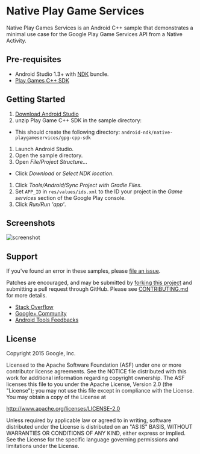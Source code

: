 Native Play Game Services
=========================
Native Play Games Services is an Android C++ sample that demonstrates a minimal use case for the Google Play Game Services API from a Native Activity.

Pre-requisites
--------------
- Android Studio 1.3+ with [NDK](https://developer.android.com/ndk/) bundle.
- [Play Games C++ SDK](https://developers.google.com/games/services/downloads/sdks)

Getting Started
---------------
1. [Download Android Studio](http://developer.android.com/sdk/index.html)
1. unzip Play Game C++ SDK in the sample directory:
  - This should create the following directory: `android-ndk/native-playgameservices/gpg-cpp-sdk`
1. Launch Android Studio.
1. Open the sample directory.
1. Open *File/Project Structure...*
  - Click *Download* or *Select NDK location*.
1. Click *Tools/Android/Sync Project with Gradle Files*.
1. Set `APP_ID` in `res/values/ids.xml` to the ID your project in the *Game services* section of the Google Play console.
1. Click *Run/Run 'app'*.

Screenshots
-----------
![screenshot](screenshot.png)

Support
-------
If you've found an error in these samples, please [file an issue](https://github.com/googlesamples/android-ndk/issues/new).

Patches are encouraged, and may be submitted by [forking this project](https://github.com/googlesamples/android-ndk/fork) and
submitting a pull request through GitHub. Please see [CONTRIBUTING.md](CONTRIBUTING.md) for more details.

- [Stack Overflow](http://stackoverflow.com/questions/tagged/android-ndk)
- [Google+ Community](https://plus.google.com/communities/105153134372062985968)
- [Android Tools Feedbacks](http://tools.android.com/feedback)

License
-------
Copyright 2015 Google, Inc.

Licensed to the Apache Software Foundation (ASF) under one or more contributor
license agreements.  See the NOTICE file distributed with this work for
additional information regarding copyright ownership.  The ASF licenses this
file to you under the Apache License, Version 2.0 (the "License"); you may not
use this file except in compliance with the License.  You may obtain a copy of
the License at

  http://www.apache.org/licenses/LICENSE-2.0

Unless required by applicable law or agreed to in writing, software
distributed under the License is distributed on an "AS IS" BASIS, WITHOUT
WARRANTIES OR CONDITIONS OF ANY KIND, either express or implied.  See the
License for the specific language governing permissions and limitations under
the License.
